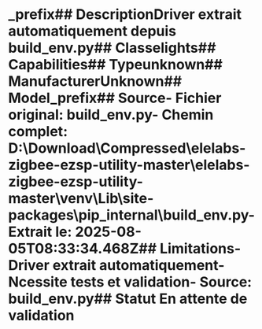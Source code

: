 # _prefix##  DescriptionDriver extrait automatiquement depuis build_env.py##  Classelights##  Capabilities##  Typeunknown##  ManufacturerUnknown##  Model_prefix##  Source- **Fichier original**: build_env.py- **Chemin complet**: D:\Download\Compressed\elelabs-zigbee-ezsp-utility-master\elelabs-zigbee-ezsp-utility-master\venv\Lib\site-packages\pip\_internal\build_env.py- **Extrait le**: 2025-08-05T08:33:34.468Z##  Limitations- Driver extrait automatiquement- Ncessite tests et validation- Source: build_env.py##  Statut En attente de validation